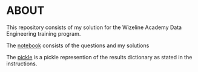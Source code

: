 # ABOUT
This repository consists of my solution for the Wizeline Academy Data Engineering training program.

The [notebook](./Code_Challenge_Student.ipynb) consists of the questions and my solutions

The [pickle](./Oluwasayo_Akinkunmi_answers.pkl) is a pickle represention of the results dictionary as stated in the instructions.